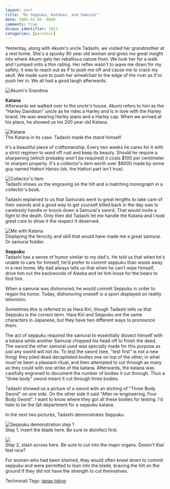 ```yaml
---
layout: post
title: "On Seppuku, Katanas, and Samurai"
date: 2005-01-04 -0800
comments: true
disqus_identifier: 1813
categories: [personal]
---
```

Yesterday, along with Akumi's uncle Tadashi, we visited her grandmother
at a rest home. She's a spunky 90 year old woman and gives me great
insight into where Akumi gets her rebellious nature from. We took her
for a walk and I jumped onto a thin railing. Her reflex wasn't to wave
me down for my safety, it was to reach out as if to push me off and
cause me to crack my skull. We made sure to push her wheelchair to the
edge of the river as if to push her in. We all had a good laugh
afterwards.

![Akumi's Grandma](/images/GrandMaMa.jpg)

**Katana**\
 Afterwards we walked over to the uncle's house. Akumi refers to him as
the "Harley Davidson" uncle as he rides a Harley and is in love with the
Harley brand. He was wearing Harley jeans and a Harley cap. When we
arrived at his place, he showed us his 200 year old Katana.

![Katana](/images/Katana.jpg) \
 The Katana in its case. Tadashi made the stand himself.

It's a beautiful piece of craftsmanship. Every two weeks he cares for it
with a strict regimen to ward off rust and keep its beauty. Should he
require a sharpening (which probably won't be required) it costs \$100
per centimeter to sharpen properly. It's a collector's item worth over
\$8000 made by some guy named Hattori Hanzo (ok, the Hattori part isn't
true).

![Collector's Item](/images/KatanaCollectorItem.jpg) \
 Tadashi shows us the engraving on the hilt and a matching monograph in
a collector's book.

Tadashi explained to us that Samurais went to great lengths to take care
of their swords and a good way to get yourself killed back in the day
was to carelessly handle or knock down a Samurai's sword. That would
invite a fight to the death. Only then did Tadashi let me handle the
Katana and I took great care to show it the respect it deserved.

![Me with Katana](/images/Katanaphil.jpg) \
 Displaying the ferocity and skill that would have made me a great
samurai. Or samurai fodder.

**Seppuku**\
 Tadashi has a sense of humor similar to my dad's. He told us that when
he's unable to care for himself, he'd prefer to commit seppuku than
waste away in a rest home. My dad always tells us that when he can't
wipe himself, drive him out the backwoods of Alaska and let him loose
for the bears to find him.

When a samurai was dishonored, he would commit Seppuku in order to
regain his honor. Today, dishonoring oneself is a sport displayed on
reality television.

Sometimes this is referred to as Hara Kiri, though Tadashi tells us that
Seppuku is the correct term. Hara Kiri and Seppuku are the same
characters in Japanese, but they have two different ways to pronounce
them.

The act of seppuku required the samurai to essentially dissect himself
with a katana while another Samurai chopped his head off to finish the
deed. The sword the other samurai used was specially made for this
purpose as just any sword will not do. To test the sword (see, "test
first" is not a new thing) they piled dead decapitated bodies one on top
of the other, in what must've been a pleasant ritual, and then attempted
to cut through as many as they could with one strike of the katana.
Afterwards, the katana was carefully engraved to document the number of
bodies it cut through. Thus a "three body" sword meant it cut through
three bodies.

Tadashi showed us a picture of a sword with an etching of "Three Body
Sword" on one side. On the other side it said "After re-engineering,
Four Body Sword". I want to know where they got all these bodies for
testing. I'd hate to be the QA department for a seppuku katana.

In the next two pictures, Tadashi demonstrates Seppuku.

![Seppuku demonstration step 1](/images/SeppukuPart1.jpg) \
 Step 1, insert the blade here. Be sure to disinfect first.

![](/images/SeppukuPart2.jpg) \
 Step 2, slash across here. Be sure to cut into the major organs.
Doesn't that feel nice?

For women who had been shamed, they would often kneel down to commit
seppuku and were permitted to lean into the blade, bracing the hilt on
the ground if they did not have the strength to cut themselves.

Technorati Tags:
[japan](http://technorati.com/tags/japan),[tokyo](http://technorati.com/tags/tokyo)

